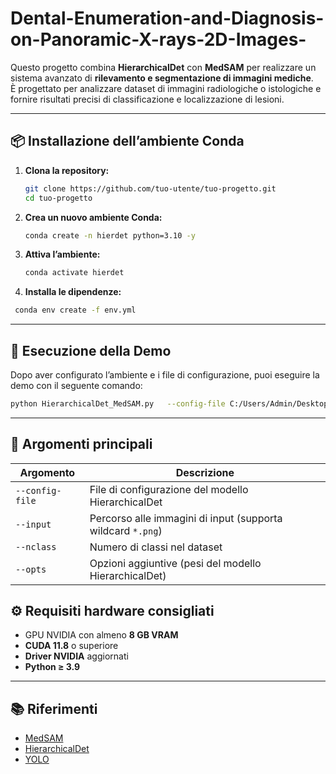 # Dental-Enumeration-and-Diagnosis-on-Panoramic-X-rays-2D-Images-

Questo progetto combina **HierarchicalDet** con **MedSAM** per realizzare un sistema avanzato di **rilevamento e segmentazione di immagini mediche**.  
È progettato per analizzare dataset di immagini radiologiche o istologiche e fornire risultati precisi di classificazione e localizzazione di lesioni.

---

## 📦 Installazione dell’ambiente Conda

1. **Clona la repository:**
   ```bash
   git clone https://github.com/tuo-utente/tuo-progetto.git
   cd tuo-progetto
   ```

2. **Crea un nuovo ambiente Conda:**
   ```bash
   conda create -n hierdet python=3.10 -y
   ```

3. **Attiva l’ambiente:**
   ```bash
   conda activate hierdet
   ```

4. **Installa le dipendenze:**
  ```bash
   conda env create -f env.yml
   ```

---

## 🚀 Esecuzione della Demo

Dopo aver configurato l’ambiente e i file di configurazione, puoi eseguire la demo con il seguente comando:

```bash
python HierarchicalDet_MedSAM.py   --config-file C:/Users/Admin/Desktop/VA_project/HierarchicalDet/configs/diffdet.custom.swinbase.nonpretrain.yaml   --input C:/Users/Admin/Desktop/VA_project/DENTEX/disease/input/*.png   --nclass 3   --opts MODEL.WEIGHTS C:/Users/Admin/Desktop/VA_project/HierarchicalDet/pesi/disease2/model_final.pth
```

---

## 🧩 Argomenti principali

| Argomento | Descrizione |
|------------|-------------|
| `--config-file` | File di configurazione del modello HierarchicalDet |
| `--input` | Percorso alle immagini di input (supporta wildcard `*.png`) |
| `--nclass` | Numero di classi nel dataset |
| `--opts` | Opzioni aggiuntive (pesi del modello HierarchicalDet) |


## ⚙️ Requisiti hardware consigliati

- GPU NVIDIA con almeno **8 GB VRAM**
- **CUDA 11.8** o superiore
- **Driver NVIDIA** aggiornati
- **Python ≥ 3.9**

---

## 📚 Riferimenti
- [MedSAM](https://github.com/bowang-lab/MedSAM)
- [HierarchicalDet](https://github.com/facebookresearch/detectron2/projects)
- [YOLO](https://github.com/ultralytics/ultralytics)
